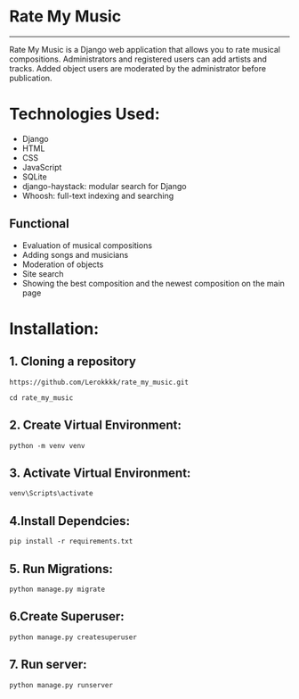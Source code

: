 # Rate My Music
---
Rate My Music is a Django web application that allows you to rate musical compositions. Administrators and registered users can add artists and tracks. Added object users are moderated by the administrator before publication.

# Technologies Used:
- Django
- HTML
- CSS
- JavaScript
- SQLite
- django-haystack: modular search for Django
- Whoosh: full-text indexing and searching

Functional
---
- Evaluation of musical compositions
- Adding songs and musicians
- Moderation of objects
- Site search 
- Showing the best composition and the newest composition on the main page

# Installation:
## 1. Cloning a repository

`https://github.com/Lerokkkk/rate_my_music.git`

`cd rate_my_music`
## 2. Create Virtual Environment:
`python -m venv venv`
## 3. Activate Virtual Environment:
`venv\Scripts\activate`
## 4.Install Dependcies:
`pip install -r requirements.txt`
## 5. Run Migrations:
`python manage.py migrate`
## 6.Create Superuser:
`python manage.py createsuperuser`
## 7. Run server:
`python manage.py runserver`
